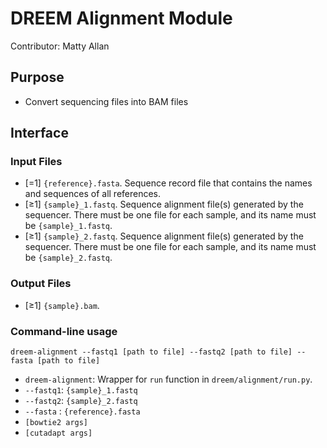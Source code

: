 # DREEM Alignment Module
Contributor: Matty Allan

## Purpose
- Convert sequencing files into BAM files

## Interface

### Input Files
- [=1] ```{reference}.fasta```. Sequence record file that contains the names and sequences of all references.
- [≥1] ```{sample}_1.fastq```. Sequence alignment file(s) generated by the sequencer. There must be one file for each sample, and its name must be ```{sample}_1.fastq```.  
- [≥1] ```{sample}_2.fastq```. Sequence alignment file(s) generated by the sequencer. There must be one file for each sample, and its name must be ```{sample}_2.fastq```.  

### Output Files
- [≥1] ```{sample}.bam```.

### Command-line usage

```dreem-alignment --fastq1 [path to file] --fastq2 [path to file] --fasta [path to file]```

- ```dreem-alignment```: Wrapper for ```run``` function in ```dreem/alignment/run.py```. 
- `--fastq1`: ```{sample}_1.fastq```
- `--fastq2`: ```{sample}_2.fastq```
- `--fasta` : ```{reference}.fasta```
- `[bowtie2 args]`
- `[cutadapt args]`
